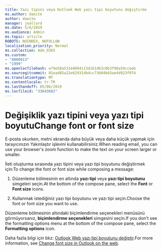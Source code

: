 ```yaml
---
title: Yazı tipini veya Outlook Web yazı tipi boyutunu değiştirme
ms.author: daeite
author: daeite
manager: joallard
ms.date: 5/6/2019
ms.audience: Admin
ms.topic: article
ROBOTS: NOINDEX, NOFOLLOW
localization_priority: Normal
ms.collection: Adm_O365
ms.custom:
- "8000013"
- "1999"
ms.openlocfilehash: e79e58a53144094113d161d63c0b3f98a59cceeb
ms.sourcegitcommit: 01ead85a22e62931db4cc73604b65ae4d923f974
ms.translationtype: MT
ms.contentlocale: tr-TR
ms.lasthandoff: 05/06/2019
ms.locfileid: "33643682"
---
```

# <a name="change-font-or-font-size"></a><span data-ttu-id="45922-102">Değişiklik yazı tipini veya yazı tipi boyutu</span><span class="sxs-lookup"><span data-stu-id="45922-102">Change font or font size</span></span>

<span data-ttu-id="45922-103">E-posta okurken, metni ekranda daha büyük veya daha küçük yapmak için tarayıcınızın Yakınlaştır işlevini kullanabilirsiniz.</span><span class="sxs-lookup"><span data-stu-id="45922-103">When reading email, you can use your browser's zoom function to make the text on your screen larger or smaller.</span></span>
  
<span data-ttu-id="45922-104">İleti oluşturma sırasında yazı tipini veya yazı tipi boyutunu değiştirmek için:</span><span class="sxs-lookup"><span data-stu-id="45922-104">To change the font or font size while composing a message:</span></span>
  
1. <span data-ttu-id="45922-105">Düzenleme bölmesinin en altında **yazı tipi** veya **yazı tipi boyutunu** simgeleri seçin.</span><span class="sxs-lookup"><span data-stu-id="45922-105">At the bottom of the compose pane, select the **Font** or **Font size** icons.</span></span>
    
2. <span data-ttu-id="45922-106">Kullanmak istediğiniz yazı tipi boyutunu ve yazı tipi seçin.</span><span class="sxs-lookup"><span data-stu-id="45922-106">Choose the font or font size you want to use.</span></span>
    
<span data-ttu-id="45922-107">Düzenleme bölmesinin altındaki biçimlendirme seçenekleri menüsünü görmüyorsanız, **biçimlendirme seçenekleri** simgesini seçin.</span><span class="sxs-lookup"><span data-stu-id="45922-107">If you don't see the formatting options menu at the bottom of the compose pane, select the **Formatting options** icon.</span></span>
  
<span data-ttu-id="45922-108">Daha fazla bilgi için bkz: [Outlook Web yazı tipi boyutunu değiştir](https://support.office.com/article/43a2137f-8c3c-46df-af4a-73a12c9bb86e).</span><span class="sxs-lookup"><span data-stu-id="45922-108">For more information, see [Change font size in Outlook on the web](https://support.office.com/article/43a2137f-8c3c-46df-af4a-73a12c9bb86e).</span></span>